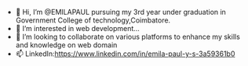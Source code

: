 - 👋 Hi, I’m @EMILAPAUL pursuing my 3rd year under graduation in Government College of technology,Coimbatore.
- 👀 I’m interested in web development...
- 💞️ I’m looking to collaborate on various platforms to enhance my skills and knowledge on web domain
- 📫 LinkedIn:https://www.linkedin.com/in/emila-paul-y-s-3a59361b0

<!---
EMILAPAUL/EMILAPAUL is a ✨ special ✨ repository because its `README.md` (this file) appears on your GitHub profile.
You can click the Preview link to take a look at your changes.
--->
